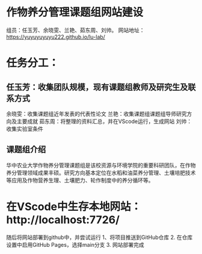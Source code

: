 # 作物养分管理课题组网站建设
组员：任玉芳、余晓雯、兰艳、茹东周、刘帅。
网站地址：https://yuyuyuyuyu222.github.io/lu-lab/
# 任务分工：
##  任玉芳：收集团队规模，现有课题组教师及研究生及联系方式
余晓雯：收集课题组近年发表的代表性论文
兰艳：收集课题组课题组导师研究方向及主要成就
茹东周：将整理的资料汇总，并在VScode运行，生成网站
刘帅：收集实验室条件
## 课题组介绍
华中农业大学作物养分管理课题组是该校资源与环境学院的重要科研团队，在作物养分管理领域成果丰硕。研究方向基本定位在水稻和油菜养分管理、土壤培肥技术等应用及作物营养生理、土壤肥力、轮作制度中的养分循环等。
# 在VScode中生存本地网站：http://localhost:7726/
随后将网站部署到github中，并尝试运行
1、将项目推送到GitHub仓库
2. 在仓库设置中启用GitHub Pages，选择main分支
3. 网站部署完成
